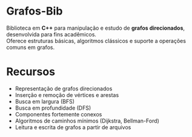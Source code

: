 # Grafos-Bib

Biblioteca em **C++** para manipulação e estudo de **grafos direcionados**, desenvolvida para fins acadêmicos.  
Oferece estruturas básicas, algoritmos clássicos e suporte a operações comuns em grafos.

# Recursos
- Representação de grafos direcionados
- Inserção e remoção de vértices e arestas
- Busca em largura (BFS)
- Busca em profundidade (DFS)
- Componentes fortemente conexos
- Algoritmos de caminhos mínimos (Dijkstra, Bellman-Ford)
- Leitura e escrita de grafos a partir de arquivos
